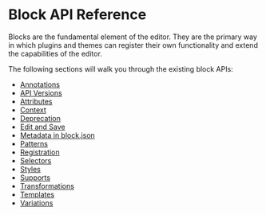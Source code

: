 # Block API Reference

Blocks are the fundamental element of the editor. They are the primary way in which plugins and themes can register their own functionality and extend the capabilities of the editor.

The following sections will walk you through the existing block APIs:

-   [Annotations](/docs/reference-guides/block-api/block-annotations.md)
-   [API Versions](/docs/reference-guides/block-api/block-api-versions.md)
-   [Attributes](/docs/reference-guides/block-api/block-attributes.md)
-   [Context](/docs/reference-guides/block-api/block-context.md)
-   [Deprecation](/docs/reference-guides/block-api/block-deprecation.md)
-   [Edit and Save](/docs/reference-guides/block-api/block-edit-save.md)
-   [Metadata in block.json](/docs/reference-guides/block-api/block-metadata.md)
-   [Patterns](/docs/reference-guides/block-api/block-patterns.md)
-   [Registration](/docs/reference-guides/block-api/block-registration.md)
-   [Selectors](/docs/reference-guides/block-api/block-selectors.md)
-   [Styles](/docs/reference-guides/block-api/block-styles.md)
-   [Supports](/docs/reference-guides/block-api/block-supports.md)
-   [Transformations](/docs/reference-guides/block-api/block-transforms.md)
-   [Templates](/docs/reference-guides/block-api/block-templates.md)
-   [Variations](/docs/reference-guides/block-api/block-variations.md)
